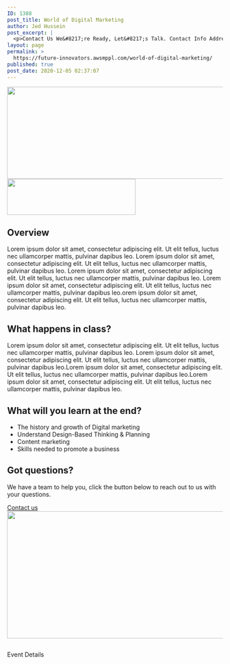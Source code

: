 ```yaml
---
ID: 1388
post_title: World of Digital Marketing
author: Jed Hussein
post_excerpt: |
  <p>Contact Us We&#8217;re Ready, Let&#8217;s Talk. Contact Info Address​ 123 Fifth Avenue, NY 10160, New York, USA Email Us contact@example.com​ Call Us 800-123-456 Facebook Twitter Google-plus</p>
layout: page
permalink: >
  https://future-innovators.awsmppl.com/world-of-digital-marketing/
published: true
post_date: 2020-12-05 02:37:07
---
```

<img width="768" height="215" src="http://future-innovators.awsmppl.com/wp-content/uploads/2020/12/Web-1920-–-1-4-768x215.jpg" alt="" loading="lazy" srcset="https://future-innovators.awsmppl.com/wp-content/uploads/2020/12/Web-1920-–-1-4-768x215.jpg 768w, https://future-innovators.awsmppl.com/wp-content/uploads/2020/12/Web-1920-–-1-4-300x84.jpg 300w, https://future-innovators.awsmppl.com/wp-content/uploads/2020/12/Web-1920-–-1-4.jpg 981w" sizes="(max-width: 768px) 100vw, 768px" />											
										<img width="300" height="84" src="http://future-innovators.awsmppl.com/wp-content/uploads/2020/12/Web-1920-–-1-4-300x84.jpg" alt="" loading="lazy" srcset="https://future-innovators.awsmppl.com/wp-content/uploads/2020/12/Web-1920-–-1-4-300x84.jpg 300w, https://future-innovators.awsmppl.com/wp-content/uploads/2020/12/Web-1920-–-1-4-768x215.jpg 768w, https://future-innovators.awsmppl.com/wp-content/uploads/2020/12/Web-1920-–-1-4.jpg 981w" sizes="(max-width: 300px) 100vw, 300px" />											
			<h2>Overview</h2>		
		<p>Lorem ipsum dolor sit amet, consectetur adipiscing elit. Ut elit tellus, luctus nec ullamcorper mattis, pulvinar dapibus leo. Lorem ipsum dolor sit amet, consectetur adipiscing elit. Ut elit tellus, luctus nec ullamcorper mattis, pulvinar dapibus leo. Lorem ipsum dolor sit amet, consectetur adipiscing elit. Ut elit tellus, luctus nec ullamcorper mattis, pulvinar dapibus leo. Lorem ipsum dolor sit amet, consectetur adipiscing elit. Ut elit tellus, luctus nec ullamcorper mattis, pulvinar dapibus leo.orem ipsum dolor sit amet, consectetur adipiscing elit. Ut elit tellus, luctus nec ullamcorper mattis, pulvinar dapibus leo.</p>		
			<h2>What happens in class?</h2>		
		<p>Lorem ipsum dolor sit amet, consectetur adipiscing elit. Ut elit tellus, luctus nec ullamcorper mattis, pulvinar dapibus leo. Lorem ipsum dolor sit amet, consectetur adipiscing elit. Ut elit tellus, luctus nec ullamcorper mattis, pulvinar dapibus leo.Lorem ipsum dolor sit amet, consectetur adipiscing elit. Ut elit tellus, luctus nec ullamcorper mattis, pulvinar dapibus leo.Lorem ipsum dolor sit amet, consectetur adipiscing elit. Ut elit tellus, luctus nec ullamcorper mattis, pulvinar dapibus leo.   </p>		
			<h2>What will you learn at the end?</h2>		
					<ul>
							<li>
										The history and growth of Digital marketing
									</li>
								<li>
										Understand Design-Based Thinking & Planning
									</li>
								<li>
										Content marketing
									</li>
								<li>
										Skills needed to promote a business
									</li>
						</ul>
			<h2>Got questions?</h2>		
		<p>We have a team to help you, click the button below to reach out to us with your questions.</p>		
			<a href="#" role="button">
						Contact us
					</a>
										<img width="738" height="297" src="http://future-innovators.awsmppl.com/wp-content/uploads/2020/12/Web-1920-–-1-5.jpg" alt="" loading="lazy" srcset="https://future-innovators.awsmppl.com/wp-content/uploads/2020/12/Web-1920-–-1-5.jpg 738w, https://future-innovators.awsmppl.com/wp-content/uploads/2020/12/Web-1920-–-1-5-300x121.jpg 300w" sizes="(max-width: 738px) 100vw, 738px" />											
                    <h2></h2>
                    <p></p>
                    <a>Event Details</a>